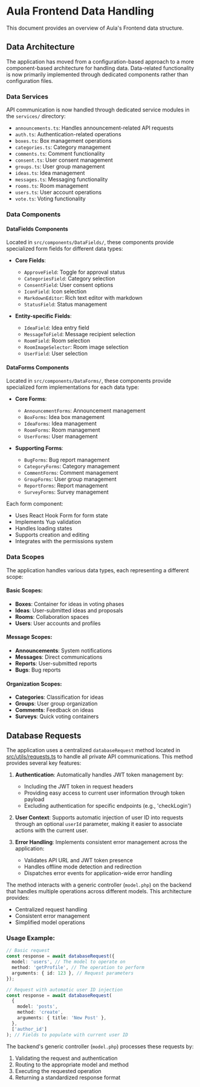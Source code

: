# Aula Frontend Data Handling

This document provides an overview of Aula's Frontend data structure.

## Data Architecture

The application has moved from a configuration-based approach to a more component-based architecture for handling data. Data-related functionality is now primarily implemented through dedicated components rather than configuration files.

### Data Services

API communication is now handled through dedicated service modules in the `services/` directory:

- `announcements.ts`: Handles announcement-related API requests
- `auth.ts`: Authentication-related operations
- `boxes.ts`: Box management operations
- `categories.ts`: Category management
- `comments.ts`: Comment functionality
- `consent.ts`: User consent management
- `groups.ts`: User group management
- `ideas.ts`: Idea management
- `messages.ts`: Messaging functionality
- `rooms.ts`: Room management
- `users.ts`: User account operations
- `vote.ts`: Voting functionality

### Data Components

#### DataFields Components

Located in `src/components/DataFields/`, these components provide specialized form fields for different data types:

- **Core Fields**:
  - `ApproveField`: Toggle for approval status
  - `CategoriesField`: Category selection
  - `ConsentField`: User consent options
  - `IconField`: Icon selection
  - `MarkdownEditor`: Rich text editor with markdown
  - `StatusField`: Status management
  
- **Entity-specific Fields**:
  - `IdeaField`: Idea entry field
  - `MessageToField`: Message recipient selection
  - `RoomField`: Room selection
  - `RoomImageSelector`: Room image selection
  - `UserField`: User selection

#### DataForms Components

Located in `src/components/DataForms/`, these components provide specialized form implementations for each data type:

- **Core Forms**:
  - `AnnouncementForms`: Announcement management
  - `BoxForms`: Idea box management
  - `IdeaForms`: Idea management
  - `RoomForms`: Room management
  - `UserForms`: User management
  
- **Supporting Forms**:
  - `BugForms`: Bug report management
  - `CategoryForms`: Category management
  - `CommentForms`: Comment management
  - `GroupForms`: User group management
  - `ReportForms`: Report management
  - `SurveyForms`: Survey management

Each form component:
- Uses React Hook Form for form state
- Implements Yup validation
- Handles loading states
- Supports creation and editing
- Integrates with the permissions system

### Data Scopes

The application handles various data types, each representing a different scope:

#### Basic Scopes:
- **Boxes**: Container for ideas in voting phases
- **Ideas**: User-submitted ideas and proposals
- **Rooms**: Collaboration spaces
- **Users**: User accounts and profiles

#### Message Scopes:
- **Announcements**: System notifications
- **Messages**: Direct communications
- **Reports**: User-submitted reports
- **Bugs**: Bug reports

#### Organization Scopes:
- **Categories**: Classification for ideas
- **Groups**: User group organization
- **Comments**: Feedback on ideas
- **Surveys**: Quick voting containers

## Database Requests

The application uses a centralized `databaseRequest` method located in [src/utils/requests.ts](https://github.com/aula-app/aula-frontend/tree/main/src/utils/requests.ts) to handle all private API communications. This method provides several key features:

1. **Authentication**: Automatically handles JWT token management by:

   - Including the JWT token in request headers
   - Providing easy access to current user information through token payload
   - Excluding authentication for specific endpoints (e.g., 'checkLogin')

2. **User Context**: Supports automatic injection of user ID into requests through an optional `userId` parameter, making it easier to associate actions with the current user.

3. **Error Handling**: Implements consistent error management across the application:
   - Validates API URL and JWT token presence
   - Handles offline mode detection and redirection
   - Dispatches error events for application-wide error handling

The method interacts with a generic controller (`model.php`) on the backend that handles multiple operations across different models. This architecture provides:

- Centralized request handling
- Consistent error management
- Simplified model operations

### Usage Example:

```typescript
// Basic request
const response = await databaseRequest({
  model: 'users', // The model to operate on
  method: 'getProfile', // The operation to perform
  arguments: { id: 123 }, // Request parameters
});

// Request with automatic user ID injection
const response = await databaseRequest(
  {
    model: 'posts',
    method: 'create',
    arguments: { title: 'New Post' },
  },
  ['author_id']
); // Fields to populate with current user ID
```

The backend's generic controller (`model.php`) processes these requests by:

1. Validating the request and authentication
2. Routing to the appropriate model and method
3. Executing the requested operation
4. Returning a standardized response format
